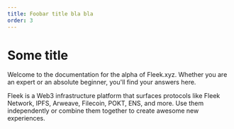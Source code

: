 ```yaml
---
title: Foobar title bla bla
order: 3
---
```


# Some title

Welcome to the documentation for the alpha of Fleek.xyz. Whether you are an expert or an absolute beginner, you'll find your answers here.

Fleek is a Web3 infrastructure platform that surfaces protocols like Fleek Network, IPFS, Arweave, Filecoin, POKT, ENS, and more. Use them independently or combine them together to create awesome new experiences.
